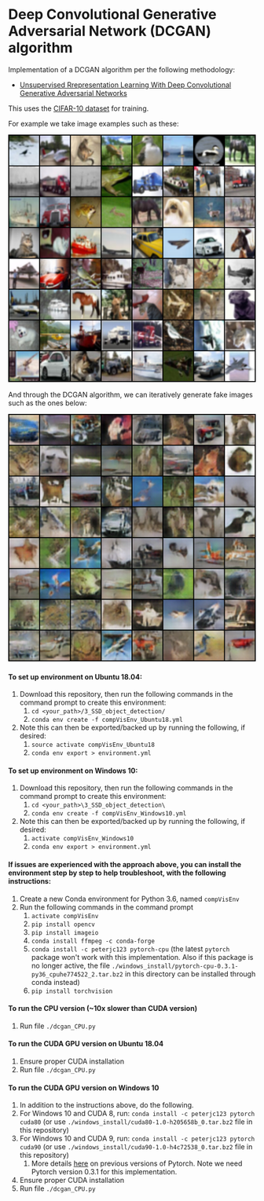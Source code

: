 # Deep Convolutional Generative Adversarial Network (DCGAN) algorithm

Implementation of a DCGAN algorithm per the following methodology:
- [Unsupervised Rrepresentation Learning With Deep Convolutional Generative Adversarial Networks](https://arxiv.org/pdf/1511.06434.pdf)

This uses the [CIFAR-10 dataset](http://www.cs.toronto.edu/~kriz/cifar.html) for training.

For example we take image examples such as these:

![image](https://github.com/vicb1/deep-learning-for-computer-vision/blob/master/3-GAN-deep-convolutional/results/real_samples.png)


And through the DCGAN algorithm, we can iteratively generate fake images such as the ones below:

![image](https://github.com/vicb1/deep-learning-for-computer-vision/blob/master/3-GAN-deep-convolutional/results/fake_samples_epoch_024.png?raw=true)

#### To set up environment on Ubuntu 18.04:
1. Download this repository, then run the following commands in the command prompt to create this environment:
   1. `cd <your_path>/3_SSD_object_detection/`
   1. `conda env create -f compVisEnv_Ubuntu18.yml`
1. Note this can then be exported/backed up by running the following, if desired:
   1. `source activate compVisEnv_Ubuntu18`
   1. `conda env export > environment.yml`

#### To set up environment on Windows 10:
1. Download this repository, then run the following commands in the command prompt to create this environment:
   1. `cd <your_path>\3_SSD_object_detection\`
   1. `conda env create -f compVisEnv_Windows10.yml`
1. Note this can then be exported/backed up by running the following, if desired:
   1. `activate compVisEnv_Windows10`
   1. `conda env export > environment.yml`

#### If issues are experienced with the approach above, you can install the environment step by step to help troubleshoot, with the following instructions:
1. Create a new Conda environment for Python 3.6, named `compVisEnv`
1. Run the following commands in the command prompt
   1. `activate compVisEnv`
   1. `pip install opencv`
   1. `pip install imageio`
   1. `conda install ffmpeg -c conda-forge`
   1. `conda install -c peterjc123 pytorch-cpu` (the latest `pytorch` package won't work with this implementation. Also if this package is no longer active, the file `./windows_install/pytorch-cpu-0.3.1-py36_cpuhe774522_2.tar.bz2` in this directory can be installed through conda instead)
   1. `pip install torchvision`
   
#### To run the CPU version (~10x slower than CUDA version)
1. Run file `./dcgan_CPU.py`

#### To run the CUDA GPU version on Ubuntu 18.04
1. Ensure proper CUDA installation
1. Run file `./dcgan_CPU.py`

#### To run the CUDA GPU version on Windows 10
1. In addition to the instructions above, do the following.
1. For Windows 10 and CUDA 8, run: `conda install -c peterjc123 pytorch cuda80` (or use `./windows_install/cuda80-1.0-h205658b_0.tar.bz2` file in this repository)
1. For Windows 10 and CUDA 9, run: `conda install -c peterjc123 pytorch cuda90` (or use `./windows_install/cuda90-1.0-h4c72538_0.tar.bz2` file in this repository)
   1. More details [here](https://pytorch.org/get-started/previous-versions/) on previous versions of Pytorch.  Note we need Pytorch version 0.3.1 for this implementation.
1. Ensure proper CUDA installation
1. Run file `./dcgan_CPU.py`
